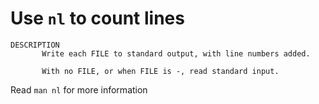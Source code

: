 # Use `nl` to count lines

```
DESCRIPTION
       Write each FILE to standard output, with line numbers added.

       With no FILE, or when FILE is -, read standard input.
```

Read `man nl` for more information
